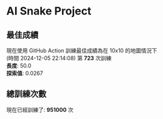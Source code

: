 
# AI Snake Project

## **最佳成績**














































































































































































































































































現在使用 GitHub Action 訓練最佳成績為在 10x10 的地圖情況下  
(時間 2024-12-05 22:14:08) 第 **723** 次訓練  
**長度**: 50.0  
**探索值**: 0.0267





























































































































































































































































































































































































































































































































































## 總訓練次數
現在已經訓練了: **951000** 次

